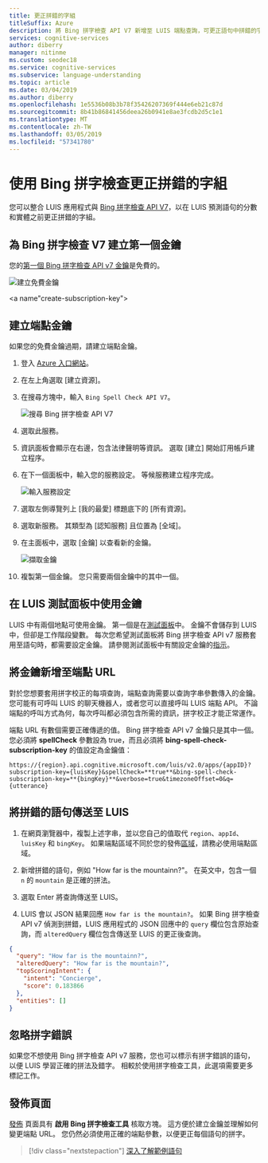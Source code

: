 ```yaml
---
title: 更正拼錯的字組
titleSuffix: Azure
description: 將 Bing 拼字檢查 API V7 新增至 LUIS 端點查詢，可更正語句中拼錯的字組。
services: cognitive-services
author: diberry
manager: nitinme
ms.custom: seodec18
ms.service: cognitive-services
ms.subservice: language-understanding
ms.topic: article
ms.date: 03/04/2019
ms.author: diberry
ms.openlocfilehash: 1e5536b08b3b78f35426207369f444e6eb21c87d
ms.sourcegitcommit: 8b41b86841456deea26b0941e8ae3fcdb2d5c1e1
ms.translationtype: MT
ms.contentlocale: zh-TW
ms.lasthandoff: 03/05/2019
ms.locfileid: "57341780"
---
```

# <a name="correct-misspelled-words-with-bing-spell-check"></a>使用 Bing 拼字檢查更正拼錯的字組

您可以整合 LUIS 應用程式與 [Bing 拼字檢查 API V7](https://azure.microsoft.com/services/cognitive-services/spell-check/)，以在 LUIS 預測語句的分數和實體之前更正拼錯的字組。 

## <a name="create-first-key-for-bing-spell-check-v7"></a>為 Bing 拼字檢查 V7 建立第一個金鑰
您的[第一個 Bing 拼字檢查 API v7 金鑰](https://azure.microsoft.com/try/cognitive-services/?api=spellcheck-api)是免費的。 

![建立免費金鑰](./media/luis-tutorial-bing-spellcheck/free-key.png)

<a name"create-subscription-key"></a>
## <a name="create-endpoint-key"></a>建立端點金鑰
如果您的免費金鑰過期，請建立端點金鑰。

1. 登入 [Azure 入口網站](https://portal.azure.com)。 

2. 在左上角選取 [建立資源]。

3. 在搜尋方塊中，輸入 `Bing Spell Check API V7`。

    ![搜尋 Bing 拼字檢查 API V7](./media/luis-tutorial-bing-spellcheck/portal-search.png)

4. 選取此服務。 

5. 資訊面板會顯示在右邊，包含法律聲明等資訊。 選取 [建立] 開始訂用帳戶建立程序。 

6. 在下一個面板中，輸入您的服務設定。 等候服務建立程序完成。

    ![輸入服務設定](./media/luis-tutorial-bing-spellcheck/subscription-settings.png)

7. 選取左側導覽列上 [我的最愛] 標題底下的 [所有資源]。

8. 選取新服務。 其類型為 [認知服務] 且位置為 [全域]。 

9. 在主面板中，選取 [金鑰] 以查看新的金鑰。

    ![擷取金鑰](./media/luis-tutorial-bing-spellcheck/grab-keys.png)

10. 複製第一個金鑰。 您只需要兩個金鑰中的其中一個。 

## <a name="using-the-key-in-luis-test-panel"></a>在 LUIS 測試面板中使用金鑰
LUIS 中有兩個地點可使用金鑰。 第一個是在[測試面板](luis-interactive-test.md#view-bing-spell-check-corrections-in-test-panel)中。 金鑰不會儲存到 LUIS 中，但卻是工作階段變數。 每次您希望測試面板將 Bing 拼字檢查 API v7 服務套用至語句時，都需要設定金鑰。 請參閱測試面板中有關設定金鑰的[指示](luis-interactive-test.md#view-bing-spell-check-corrections-in-test-panel)。

## <a name="adding-the-key-to-the-endpoint-url"></a>將金鑰新增至端點 URL
對於您想要套用拼字校正的每項查詢，端點查詢需要以查詢字串參數傳入的金鑰。 您可能有可呼叫 LUIS 的聊天機器人，或者您可以直接呼叫 LUIS 端點 API。 不論端點的呼叫方式為何，每次呼叫都必須包含所需的資訊，拼字校正才能正常運作。

端點 URL 有數個需要正確傳遞的值。 Bing 拼字檢查 API v7 金鑰只是其中一個。 您必須將 **spellCheck** 參數設為 true，而且必須將 **bing-spell-check-subscription-key** 的值設定為金鑰值：

`https://{region}.api.cognitive.microsoft.com/luis/v2.0/apps/{appID}?subscription-key={luisKey}&spellCheck=**true**&bing-spell-check-subscription-key=**{bingKey}**&verbose=true&timezoneOffset=0&q={utterance}`

## <a name="send-misspelled-utterance-to-luis"></a>將拼錯的語句傳送至 LUIS
1. 在網頁瀏覽器中，複製上述字串，並以您自己的值取代 `region`、`appId`、`luisKey` 和 `bingKey`。 如果端點區域不同於您的發佈[區域](luis-reference-regions.md)，請務必使用端點區域。

2. 新增拼錯的語句，例如 "How far is the mountainn?"。 在英文中，包含一個 `n` 的 `mountain` 是正確的拼法。 

3. 選取 Enter 將查詢傳送至 LUIS。

4. LUIS 會以 JSON 結果回應 `How far is the mountain?`。 如果 Bing 拼字檢查 API v7 偵測到拼錯，LUIS 應用程式的 JSON 回應中的 `query` 欄位包含原始查詢，而 `alteredQuery` 欄位包含傳送至 LUIS 的更正後查詢。

```json
{
  "query": "How far is the mountainn?",
  "alteredQuery": "How far is the mountain?",
  "topScoringIntent": {
    "intent": "Concierge",
    "score": 0.183866
  },
  "entities": []
}
```

## <a name="ignore-spelling-mistakes"></a>忽略拼字錯誤
如果您不想使用 Bing 拼字檢查 API v7 服務，您也可以標示有拼字錯誤的語句，以便 LUIS 學習正確的拼法及錯字。 相較於使用拼字檢查工具，此選項需要更多標記工作。

## <a name="publishing-page"></a>發佈頁面
[發佈](luis-how-to-publish-app.md) 頁面具有 **啟用 Bing 拼字檢查工具** 核取方塊。 這方便於建立金鑰並理解如何變更端點 URL。 您仍然必須使用正確的端點參數，以便更正每個語句的拼字。 

> [!div class="nextstepaction"]
> [深入了解範例語句](luis-how-to-add-example-utterances.md)
